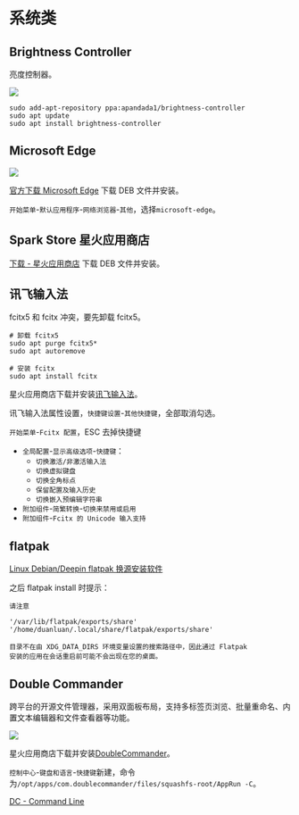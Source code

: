 # 系统类

## Brightness Controller

亮度控制器。

![](https://github.com/LordAmit/Brightness/raw/master/img/BrightnessController.gif)

```shell
sudo add-apt-repository ppa:apandada1/brightness-controller
sudo apt update
sudo apt install brightness-controller
```

## Microsoft Edge

![](https://edgestatic.azureedge.net/shared/cms/lrs1c69a1j/section-images/b0ec664721b948bdb4de34621ba1ce25-png-w1920.avif)

[官方下载 Microsoft Edge](https://www.microsoft.com/zh-cn/edge/download) 下载 DEB 文件并安装。

`开始菜单`-`默认应用程序`-`网络浏览器`-`其他`，选择`microsoft-edge`。

## Spark Store 星火应用商店

[下载 - 星火应用商店](https://www.spark-app.store/download) 下载 DEB 文件并安装。

## 讯飞输入法

fcitx5 和 fcitx 冲突，要先卸载 fcitx5。

```shell
# 卸载 fcitx5
sudo apt purge fcitx5*
sudo apt autoremove

# 安装 fcitx
sudo apt install fcitx
```

星火应用商店下载并安装[讯飞输入法](spk://store/office/com.iflytek.iflyime)。

讯飞输入法属性设置，`快捷键设置`-`其他快捷键`，全部取消勾选。

`开始菜单`-`Fcitx 配置`，ESC 去掉快捷键
- `全局配置`-`显示高级选项`-`快捷键`：
  - `切换激活/非激活输入法`
  - `切换虚拟键盘`
  - `切换全角标点`
  - `保留配置及输入历史`
  - `切换嵌入预编辑字符串`
- `附加组件`-`简繁转换`-`切换来禁用或启用`
- `附加组件`-`Fcitx 的 Unicode 输入支持`

## flatpak

[Linux Debian/Deepin flatpak 换源安装软件](https://blog.zhjh.top/?p=lyfHOgD0)

之后 flatpak install 时提示：

```shell
请注意 

'/var/lib/flatpak/exports/share'
'/home/duanluan/.local/share/flatpak/exports/share'

目录不在由 XDG_DATA_DIRS 环境变量设置的搜索路径中，因此通过 Flatpak
安装的应用在会话重启前可能不会出现在您的桌面。
```

## Double Commander

跨平台的开源文件管理器，采用双面板布局，支持多标签页浏览、批量重命名、内置文本编辑器和文件查看器等功能。

![](https://doublecmd.sourceforge.io/gallery/images/MainWindow.png)

星火应用商店下载并安装[DoubleCommander](spk://store/tools/doublecmd-spark)。

`控制中心`-`键盘和语言`-`快捷键`新建，命令为`/opt/apps/com.doublecommander/files/squashfs-root/AppRun -C`。

[DC - Command Line](https://doublecmd.github.io/doc/en/commandline.html)
